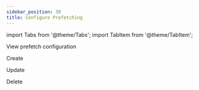 ```yaml
---
sidebar_position: 30
title: Configure Prefetching
---
```

import Tabs from '@theme/Tabs';
import TabItem from '@theme/TabItem';


View prefetch configuration


Create

Update

Delete
